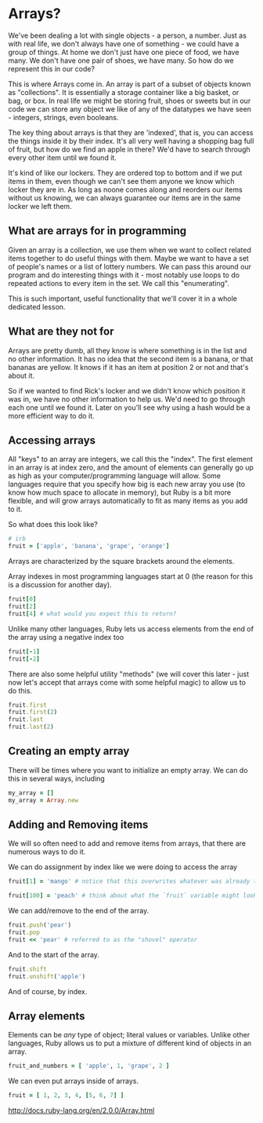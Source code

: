 
# Arrays?

We've been dealing a lot with single objects - a person, a number. Just as with real life, we don't always have one of something - we could have a group of things. At home we don't just have one piece of food, we have many. We don't have one pair of shoes, we have many. So how do we represent this in our code?

This is where Arrays come in. An array is part of a subset of objects known as "collections". It is essentially a storage container like a big basket, or bag, or box. In real life we might be storing fruit, shoes or sweets but in our code we can store any object we like of any of the datatypes we have seen - integers, strings, even booleans.

The key thing about arrays is that they are 'indexed', that is, you can access the things inside it by their index. It's all very well having a shopping bag full of fruit, but how do we find an apple in there? We'd have to search through every other item until we found it.

It's kind of like our lockers. They are ordered top to bottom and if we put items in them, even though we can't see them anyone we know which locker they are in. As long as noone comes along and reorders our items without us knowing, we can always guarantee our items are in the same locker we left them.


## What are arrays for in programming

Given an array is a collection, we use them when we want to collect related items together to do useful things with them. Maybe we want to have a set of people's names or a list of lottery numbers. We can pass this around our program and do interesting things with it - most notably use loops to do repeated actions to every item in the set. We call this "enumerating".

This is such important, useful functionality that we'll cover it in a whole dedicated lesson.


## What are they not for

Arrays are pretty dumb, all they know is where something is in the list and no other information. It has no idea that the second item is a banana, or that bananas are yellow. It knows if it has an item at position 2 or not and that's about it.

So if we wanted to find Rick's locker and we didn't know which position it was in, we have no other information to help us. We'd need to go through each one until we found it. Later on you'll see why using a hash would be a more efficient way to do it.

## Accessing arrays

All "keys" to an array are integers, we call this the "index". The first element in an array is at index zero, and the amount of elements can generally go up as high as your computer/programming language will allow. Some languages require that you specify how big is each new array you use (to know how much space to allocate in memory), but Ruby is a bit more flexible, and will grow arrays automatically to fit as many items as you add to it.

So what does this look like?

```ruby
# irb
fruit = ['apple', 'banana', 'grape', 'orange']
```
Arrays are characterized by the square brackets around the elements.

Array indexes in most programming languages start at 0 (the reason for this is a discussion for another day).

```ruby
fruit[0]
fruit[2]
fruit[4] # what would you expect this to return?
```

Unlike many other languages, Ruby lets us access elements from the end of the array using a negative index too

```ruby
fruit[-1]
fruit[-2]
```

There are also some helpful utility "methods" (we will cover this later - just now let's accept that arrays come with some helpful magic) to allow us to do this.

```ruby
fruit.first
fruit.first(2)
fruit.last
fruit.last(2)
```

## Creating an empty array

There will be times where you want to initialize an empty array. We can do this in several ways, including

```ruby
my_array = []
my_array = Array.new
```

## Adding and Removing items

We will so often need to add and remove items from arrays, that there are numerous ways to do it.

We can do assignment by index like we were doing to access the array

```ruby
fruit[1] = 'mango' # notice that this overwrites whatever was already there -- any existing value is gone for ever (like re-assigning a variable)

fruit[100] = 'peach' # think about what the `fruit` variable might look like now... then see
```

We can add/remove to the end of the array.

```ruby
fruit.push('pear')
fruit.pop
fruit << 'pear' # referred to as the "shovel" operator
```

And to the start of the array.

```ruby
fruit.shift
fruit.unshift('apple')
```

And of course, by index.

## Array elements

Elements can be *any* type of object; literal values or variables. Unlike other languages, Ruby allows us to put a mixture of different kind of objects in an array.

```ruby
fruit_and_numbers = [ 'apple', 1, 'grape', 2 ]
```

We can even put arrays inside of arrays.

```ruby
fruit = [ 1, 2, 3, 4, [5, 6, 7] ]
```


http://docs.ruby-lang.org/en/2.0.0/Array.html

